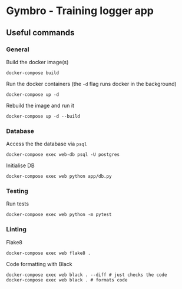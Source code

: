 # Gymbro - Training logger app

## Useful commands

### General

Build the docker image(s)

```
docker-compose build
```

Run the docker containers (the `-d` flag runs docker in the background)

```
docker-compose up -d
```

Rebuild the image and run it

```
docker-compose up -d --build
```

### Database

Access the the database via `psql`

```
docker-compose exec web-db psql -U postgres
```

Initialise DB

```
docker-compose exec web python app/db.py
```

### Testing

Run tests

```
docker-compose exec web python -m pytest
```

### Linting

Flake8

```
docker-compose exec web flake8 .
```

Code formatting with Black

```
docker-compose exec web black . --diff # just checks the code
docker-compose exec web black . # formats code
```
